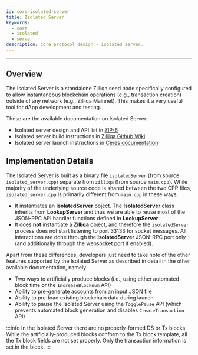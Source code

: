 ```yaml
---
id: core-isolated-server
title: Isolated Server
keywords:
  - core
  - isolated
  - server
description: Core protocol design - isolated server.
---
```


---

## Overview

The Isolated Server is a standalone Zilliqa seed node specifically configured to allow instantaneous blockchain operations (e.g., transaction creation) outside of any network (e.g., Zilliqa Mainnet). This makes it a very useful tool for dApp development and testing.

These are the available documentation on Isolated Server:
- Isolated server design and API list in [ZIP-6](https://github.com/Zilliqa/ZIP/blob/master/zips/zip-6.md)
- Isolated server build instructions in [Zilliqa Github Wiki](https://github.com/Zilliqa/Zilliqa/blob/master/ISOLATED_SERVER_setup.md)
- Isolated server launch instructions in [Ceres documentation](../dev/dev-tools-ceres#isolated-server)

## Implementation Details

The Isolated Server is built as a binary file `isolatedServer` (from source `isolated_server.cpp`) separate from `zilliqa` (from source `main.cpp`). While majority of the underlying source code is shared between the two CPP files, `isolated_server.cpp` is primarily different from `main.cpp` in these ways:
- It instantiates an **IsolatedServer** object. The **IsolatedServer** class inherits from **LookupServer** and thus we are able to reuse most of the JSON-RPC API handler functions defined in **LookupServer**.
- It does **not** instantiate a **Zilliqa** object, and therefore the `isolatedServer` process does not start listening to port 33133 for socket messages. All interactions are done through the **IsolatedServer** JSON-RPC port only (and additionally through the websocket port if enabled).

Apart from these differences, developers just need to take note of the other features supported by the Isolated Server as described in detail in the other available documentation, namely:
- Two ways to artificially produce blocks (i.e., using either automated block time or the `IncreaseBlocknum` API)
- Ability to pre-generate accounts from an input JSON file
- Ability to pre-load existing blockchain data during launch
- Ability to pause the Isolated Server using the `TogglePause` API (which prevents automated block generation and disables `CreateTransaction` API)

:::info
In the Isolated Server there are no properly-formed DS or Tx blocks. While the artificially-produced blocks conform to the Tx block template, all the Tx block fields are not set properly. Only the transaction information is set in the block.
:::